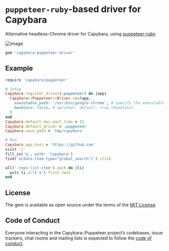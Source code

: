 # `puppeteer-ruby`-based driver for Capybara

Alternative headless-Chrome driver for Capybara, using [puppeteer-ruby](https://github.com/YusukeIwaki/puppeteer-ruby)

![image](https://github.com/YusukeIwaki/puppeteer-ruby/blob/main/puppeteer-ruby.png?raw=true)

```ruby
gem 'capybara-puppeteer-driver'
```

## Example

```ruby
require 'capybara/puppeteer'

# Setup
Capybara.register_driver(:puppeteer) do |app|
  Capybara::Puppeteer::Driver.new(app,
    executable_path: '/usr/bin/google-chrome', # specify the executable path of Google Chrome.
    headless: false, # optional. default: true (headless)
  )
end
Capybara.default_max_wait_time = 15
Capybara.default_driver = :puppeteer
Capybara.save_path = 'tmp/capybara'

# Run
Capybara.app_host = 'https://github.com'
visit '/'
fill_in('q', with: 'Capybara')
find('a[data-item-type="global_search"]').click

all('.repo-list-item').each do |li|
  puts li.all('a').first.text
end
```

## License

The gem is available as open source under the terms of the [MIT License](https://opensource.org/licenses/MIT).

## Code of Conduct

Everyone interacting in the Capybara::Puppeteer project’s codebases, issue trackers, chat rooms and mailing lists is expected to follow the [code of conduct](https://github.com/[USERNAME]/capybara-puppeteer-driver/blob/master/CODE_OF_CONDUCT.md).
